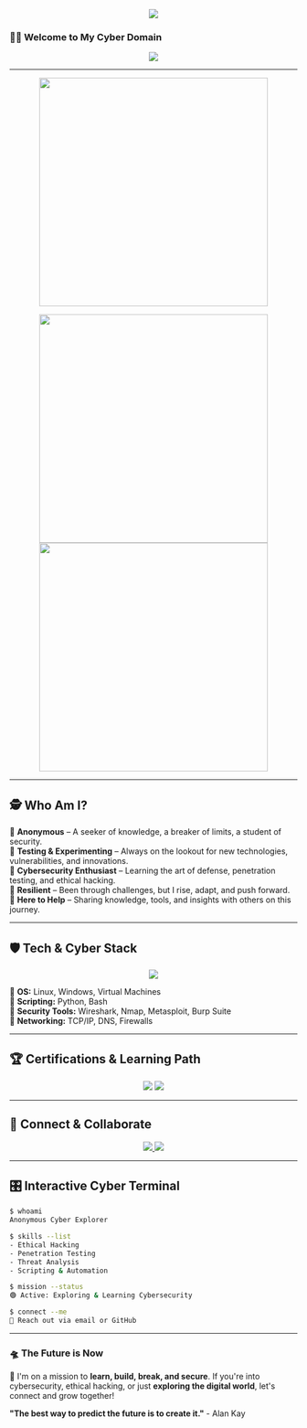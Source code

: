 <p align="center">   
  <img src="https://readme-typing-svg.herokuapp.com?color=%23FF0000&size=30&center=true&vCenter=true&width=600&lines=Hi+I'm+Lyndon+Domini+Catan!;Welcome+to+my+GitHub+Profile!" /> 
</p>


### 👨‍💻 Welcome to My Cyber Domain

<p align="center">
  <img src="https://readme-typing-svg.herokuapp.com?color=%2300FF00&size=30&center=true&vCenter=true&width=600&lines=Exploring+the+Digital+Unknown...;Testing+New+Boundaries;Cybersecurity+Enthusiast;Always+Learning%2C+Always+Evolving" />
</p>

---

<p align="center">
  <img src="https://media.giphy.com/media/qgQUggAC3Pfv687qPC/giphy.gif" width="400px" />
</p>

<p align="center">
  <img src="https://media.giphy.com/media/3o7bu3XilJ5BOiSGic/giphy.gif" width="400px" />
  <img src="https://media.giphy.com/media/Sv1WbJm3Q3P6E/giphy.gif" width="400px" />
</p>

---

## 🕵️ Who Am I?

🔹 **Anonymous** – A seeker of knowledge, a breaker of limits, a student of security.  
🔹 **Testing & Experimenting** – Always on the lookout for new technologies, vulnerabilities, and innovations.  
🔹 **Cybersecurity Enthusiast** – Learning the art of defense, penetration testing, and ethical hacking.  
🔹 **Resilient** – Been through challenges, but I rise, adapt, and push forward.  
🔹 **Here to Help** – Sharing knowledge, tools, and insights with others on this journey.  

---

## 🛡️ Tech & Cyber Stack
<p align="center">
  <img src="https://skillicons.dev/icons?i=linux,python,bash,js,html,css,git,github,vscode,sqlite,figma" />
</p>

🔹 **OS:** Linux, Windows, Virtual Machines  
🔹 **Scripting:** Python, Bash  
🔹 **Security Tools:** Wireshark, Nmap, Metasploit, Burp Suite  
🔹 **Networking:** TCP/IP, DNS, Firewalls  

---

## 🏆 Certifications & Learning Path
<p align="center">
  <img src="https://img.shields.io/badge/CompTIA%20Security%2B-In%20Progress-blue?style=for-the-badge&logo=comptia"/>
  <img src="https://img.shields.io/badge/Certified%20Ethical%20Hacker%20(CEH)-Future%20Goal-red?style=for-the-badge&logo=hackthebox"/>
</p>

---

## 📡 Connect & Collaborate
<p align="center">
  <a href="mailto:your-email@example.com" target="_blank">
    <img src="https://img.shields.io/badge/Email-Contact%20Me-green?style=for-the-badge&logo=gmail"/>
  </a>
  <a href="https://github.com/your-github" target="_blank">
    <img src="https://img.shields.io/badge/GitHub-Explore%20My%20Work-black?style=for-the-badge&logo=github"/>
  </a>
</p>

---

## 🎛️ Interactive Cyber Terminal
```bash
$ whoami
Anonymous Cyber Explorer

$ skills --list
- Ethical Hacking
- Penetration Testing
- Threat Analysis
- Scripting & Automation

$ mission --status
🟢 Active: Exploring & Learning Cybersecurity

$ connect --me
🔗 Reach out via email or GitHub
```

---

### 🛸 The Future is Now
🚀 I'm on a mission to **learn, build, break, and secure**. If you're into cybersecurity, ethical hacking, or just **exploring the digital world**, let's connect and grow together!

**"The best way to predict the future is to create it."** - Alan Kay  

